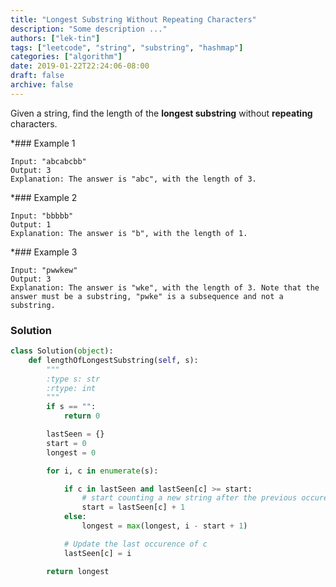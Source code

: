 ```yaml
---
title: "Longest Substring Without Repeating Characters"
description: "Some description ..."
authors: ["lek-tin"]
tags: ["leetcode", "string", "substring", "hashmap"]
categories: ["algorithm"]
date: 2019-01-22T22:24:06-08:00
draft: false
archive: false
---
```

Given a string, find the length of the **longest substring** without **repeating** characters.

*### Example 1
```
Input: "abcabcbb"
Output: 3
Explanation: The answer is "abc", with the length of 3.
```
*### Example 2
```
Input: "bbbbb"
Output: 1
Explanation: The answer is "b", with the length of 1.
```
*### Example 3
```
Input: "pwwkew"
Output: 3
Explanation: The answer is "wke", with the length of 3. Note that the answer must be a substring, "pwke" is a subsequence and not a substring.
```
### Solution
```python
class Solution(object):
    def lengthOfLongestSubstring(self, s):
        """
        :type s: str
        :rtype: int
        """
        if s == "":
            return 0

        lastSeen = {}
        start = 0
        longest = 0

        for i, c in enumerate(s):

            if c in lastSeen and lastSeen[c] >= start:
                # start counting a new string after the previous occurence of c
                start = lastSeen[c] + 1
            else:
                longest = max(longest, i - start + 1)

            # Update the last occurence of c
            lastSeen[c] = i

        return longest
```